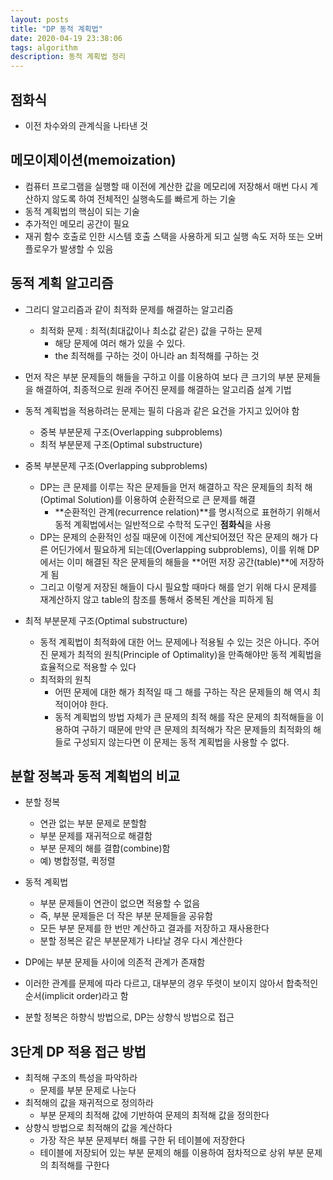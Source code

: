 ```yaml
---
layout: posts
title: "DP 동적 계획법"
date: 2020-04-19 23:38:06
tags: algorithm
description: 동적 계획법 정리
---
```


## 점화식

- 이전 차수와의 관계식을 나타낸 것



## 메모이제이션(memoization)

- 컴퓨터 프로그램을 실행할 때 이전에 계산한 값을 메모리에 저장해서 매번 다시 계산하지 않도록 하여 전체적인 실행속도를 빠르게 하는 기술
- 동적 계획법의 핵심이 되는 기술
- 추가적인 메모리 공간이 필요
- 재귀 함수 호출로 인한 시스템 호출 스택을 사용하게 되고 실행 속도 저하 또는 오버플로우가 발생할 수 있음



## 동적 계획 알고리즘

- 그리디 알고리즘과 같이 최적화 문제를 해결하는 알고리즘
  - 최적화 문제 : 최적(최대값이나 최소값 같은) 값을 구하는 문제
    - 해당 문제에 여러 해가 있을 수 있다.
    - the 최적해를 구하는 것이 아니라 an 최적해를 구하는 것
- 먼저 작은 부분 문제들의 해들을 구하고 이를 이용하여 보다 큰 크기의 부분 문제들을 해결하여, 최종적으로 원래 주어진 문제를 해결하는 알고리즘 설계 기법
- 동적 계획법을 적용하려는 문제는 필히 다음과 같은 요건을 가지고 있어야 함
  - 중복 부분문제 구조(Overlapping subproblems)
  - 최적 부분문제 구조(Optimal substructure)



- 중복 부분문제 구조(Overlapping subproblems)
  - DP는 큰 문제를 이루는 작은 문제들을 먼저 해결하고 작은 문제들의 최적 해(Optimal Solution)를 이용하여 순환적으로 큰 문제를 해결
    - **순환적인 관계(recurrence relation)**를 명시적으로 표현하기 위해서 동적 계획법에서는 일반적으로 수학적 도구인 **점화식**을 사용
  - DP는 문제의 순환적인 성질 때문에 이전에 계산되어졌던 작은 문제의 해가 다른 어딘가에서 필요하게 되는데(Overlapping subproblems), 이를 위해 DP에서는 이미 해결된 작은 문제들의 해들을 **어떤 저장 공간(table)**에 저장하게 됨
  - 그리고 이렇게 저장된 해들이 다시 필요할 때마다 해를 얻기 위해 다시 문제를 재계산하지 않고 table의 참조를 통해서 중복된 계산을 피하게 됨
- 최적 부분문제 구조(Optimal substructure)
  - 동적 계획법이 최적화에 대한 어느 문제에나 적용될 수 있는 것은 아니다. 주어진 문제가 최적의 원칙(Principle of Optimality)을 만족해야만 동적 계획법을 효율적으로 적용할 수 있다
  - 최적화의 원칙
    - 어떤 문제에 대한 해가 최적일 때 그 해를 구하는 작은 문제들의 해 역시 최적이어야 한다.
    - 동적 계획법의 방법 자체가 큰 문제의 최적 해를 작은 문제의 최적해들을 이용하여 구하기 때문에 만약 큰 문제의 최적해가 작은 문제들의 최적화의 해들로 구성되지 않는다면 이 문제는 동적 계획법을 사용할 수 없다.



## 분할 정복과 동적 계획법의 비교

- 분할 정복
  - 연관 없는 부분 문제로 분할함
  - 부분 문제를 재귀적으로 해결함
  - 부분 문제의 해를 결합(combine)함
  - 예) 병합정렬, 퀵정렬
- 동적 계획법
  - 부분 문제들이 연관이 없으면 적용할 수 없음
  - 즉, 부분 문제들은 더 작은 부분 문제들을 공유함
  - 모든 부분 문제를 한 번만 계산하고 결과를 저장하고 재사용한다
  - 분할 정복은 같은 부분문제가 나타날 경우 다시 계산한다



- DP에는 부분 문제들 사이에 의존적 관계가 존재함
- 이러한 관계를 문제에 따라 다르고, 대부분의 경우 뚜렷이 보이지 않아서 합축적인 순서(implicit order)라고 함
- 분할 정복은 하향식 방법으로, DP는 상향식 방법으로 접근



## 3단계 DP 적용 접근 방법

- 최적해 구조의 특성을 파악하라
  - 문제를 부분 문제로 나눈다
- 최적해의 값을 재귀적으로 정의하라
  - 부분 문제의 최적해 값에 기반하여 문제의 최적해 값을 정의한다
- 상향식 방법으로 최적해의 값을 계산하다
  - 가장 작은 부분 문제부터 해를 구한 뒤 테이블에 저장한다
  - 테이블에 저장되어 있는 부분 문제의 해를 이용하여 점차적으로 상위 부분 문제의 최적해를 구한다